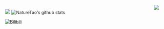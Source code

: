 <img align="right" src="https://count.getloli.com/get/@:NatureTao?theme=rule34">

[![](https://activity-graph.herokuapp.com/graph?username=NatureTao&theme=dracula)](https://github.com/ashutosh00710/github-readme-activity-graph)
![NatureTao's github stats](https://github-readme-stats.vercel.app/api?username=NatureTao&show_icons=true&theme=vue)

[![Bilibili](https://img.shields.io/badge/video-Bilibili-pink)](https://space.bilibili.com/190861522)
